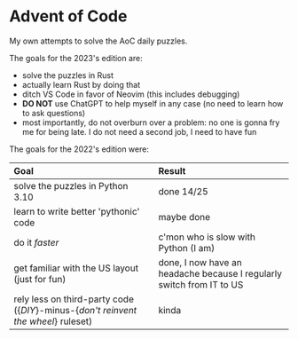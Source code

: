 # Advent of Code

My own attempts to solve the AoC daily puzzles.

The goals for the 2023's edition are:
- solve the puzzles in Rust
- actually learn Rust by doing that
- ditch VS Code in favor of Neovim (this includes debugging)
- **DO NOT** use ChatGPT to help myself in any case (no need to learn how to ask questions)
- most importantly, do not overburn over a problem: no one is gonna fry me for being late. I do not need a second job, I need to have fun

The goals for the 2022's edition were:

| Goal | Result |
| :--- | :--- |
| solve the puzzles in Python 3.10 | done 14/25 |
| learn to write better 'pythonic' code | maybe done |
| do it *faster* | c'mon who is slow with Python (I am) |
| get familiar with the US layout (just for fun) | done, I now have an headache because I regularly switch from IT to US |
| rely less on third-party code ({*DIY*}-minus-{*don't reinvent the wheel*} ruleset) | kinda |
